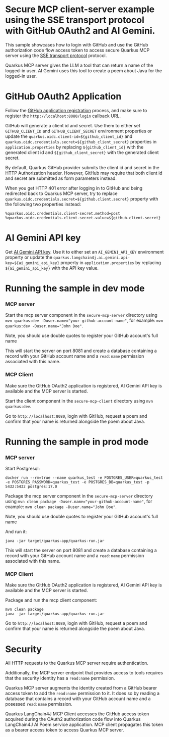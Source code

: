 # Secure MCP client-server example using the SSE transport protocol with GitHub OAuth2 and AI Gemini.

This sample showcases how to login with GitHub and use the GitHub authorization code flow access token to access secure Quarkus MCP server using the [SSE transport protocol](https://modelcontextprotocol.io/docs/concepts/transports#server-sent-events-sse) protocol.

Quarkus MCP server gives the LLM a tool that can return a name of the logged-in user. AI Gemini uses this tool to create a poem about Java for the logged-in user.

# GitHub OAuth2 Application

Follow the [GitHub application registration](https://quarkus.io/guides/security-openid-connect-providers#github) process, and make sure to register the `http://localhost:8080/login` callback URL.

GitHub will generate a client id and secret. Use them to either set `GITHUB_CLIENT_ID` and `GITHUB_CLIENT_SECRET` environment properties or update the `quarkus.oidc.client-id=${github_client_id}` and `quarkus.oidc.credentials.secret=${github_client_secret}` properties in `application.properties` by replacing `${github_client_id}` with the generated client id and `${github_client_secret}` with the generated client secret.

By default, Quarkus GitHub provider submits the client id and secret in the HTTP Authorization header.
However, GitHub may require that both client id and secret are submitted as form parameters instead.

When you get HTTP 401 error after logging in to GitHub and being redirected back to Quarkus MCP server,
try to replace `quarkus.oidc.credentials.secret=${github.client.secret}` property
with the following two properties instead:

```properties
%quarkus.oidc.credentials.client-secret.method=post
%quarkus.oidc.credentials.client-secret.value=${github.client.secret}
```

# AI Gemini API key

Get [AI Gemini API key](https://aistudio.google.com/app/apikey). Use it to either set an `AI_GEMINI_API_KEY` environment property or update the `quarkus.langchain4j.ai.gemini.api-key=${ai_gemini_api_key}` property in `application.properties` by replacing `${ai_gemini_api_key}` with the API key value.

# Running the sample in dev mode

### MCP server

Start the mcp server component in the `secure-mcp-server` directory using `mvn quarkus:dev -Duser.name="your-github-account-name"`, for example: `mvn quarkus:dev -Duser.name="John Doe"`.

Note, you should use double quotes to register your GitHub account's full name

This will start the server on port 8081 and create a database containing a record with your GitHub account name and a `read:name` permission associated with this name.

### MCP Client

Make sure the GitHub OAuth2 application is registered, AI Gemini API key is available and the MCP server is started.

Start the client component in the `secure-mcp-client` directory using `mvn quarkus:dev`.

Go to `http://localhost:8080`, login with GitHub, request a poem and confirm that your name is returned alongside the poem about Java.

# Running the sample in prod mode

### MCP server

Start Postgresql:

```shell
docker run --rm=true --name quarkus_test -e POSTGRES_USER=quarkus_test -e POSTGRES_PASSWORD=quarkus_test -e POSTGRES_DB=quarkus_test -p 5432:5432 postgres:17.0
```

Package the mcp server component in the `secure-mcp-server` directory using `mvn clean package -Duser.name="your-github-account-name"`, for example: `mvn clean package -Duser.name="John Doe"`.

Note, you should use double quotes to register your GitHub account's full name

And run it:

```shell
java -jar target/quarkus-app/quarkus-run.jar
```

This will start the server on port 8081 and create a database containing a record with your GitHub account name and a `read:name` permission associated with this name.

### MCP Client

Make sure the GitHub OAuth2 application is registered, AI Gemini API key is available and the MCP server is started.

Package and run the mcp client component:

```shell
mvn clean package
java -jar target/quarkus-app/quarkus-run.jar
```

Go to `http://localhost:8080`, login with GitHub, request a poem and confirm that your name is returned alongside the poem about Java.

# Security

All HTTP requests to the Quarkus MCP server require authentication.

Additionally, the MCP server endpoint that provides access to tools requires that the security identity has a `read:name` permission.

Quarkus MCP server augments the identity created from a GitHub bearer access token to add the `read:name` permission to it. It does so by reading a database that contains a record with your GitHub account name and a posessed `read:name` permission.

Quarkus LangChain4J MCP Client accesses the GitHub access token acquired during the OAuth2 authorization code flow into Quarkus LangChain4J AI Poem service application. MCP client propagates this token as a bearer access token to access Quarkus MCP server.
